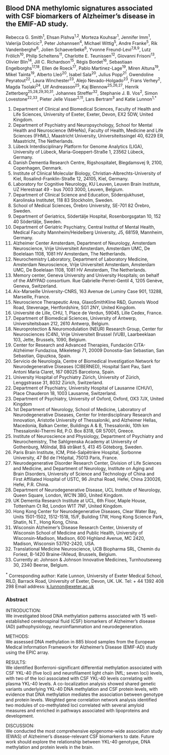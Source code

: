 ## Blood DNA methylomic signatures associated with CSF biomarkers of Alzheimer’s disease in the EMIF-AD study.

Rebecca G. Smith<sup>1</sup>, Ehsan Pishva<sup>1,2</sup>, Morteza Kouhsar<sup>1</sup>, Jennifer Imm<sup>1</sup>, Valerija Dobricic<sup>3</sup>, Peter Johannsen<sup>4</sup>, Michael Wittig<sup>5</sup>, Andre Franke<sup>5</sup>, Rik Vandenberghe<sup>6</sup>, Jolien Schaeverbeke<sup>6</sup>, Yvonne Freund-Levi<sup>7,8,9</sup>, Lutz Frölich<sup>10</sup>, Philip Scheltens<sup>11</sup>, Charlotte E. Teunissen<sup>12</sup>, Giovanni Frisoni<sup>13</sup>, Olivier Blin<sup>14</sup>, Jill C. Richardson<sup>15</sup>, Régis Bordet<sup>16</sup>, Sebastiaan Engelborghs<sup>17,18</sup>, Ellen de Roeck<sup>17</sup>, Pablo Martinez-Lage<sup>19</sup>, Miren Altuna<sup>19</sup>, Mikel Tainta<sup>19</sup>, Alberto Lleó<sup>20</sup>, Isabel Sala<sup>20</sup>, Julius Popp<sup>21</sup>, Gwendoline Peyratout<sup>22</sup>, Laura Winchester<sup>23</sup>, Alejo Nevado-Holgado<sup>23</sup>, Frans Verhey<sup>2</sup>, Magda Tsolaki<sup>24</sup>, Ulf Andreasson<sup>25</sup>, Kaj Blennow<sup>25,26,27</sup>, Henrik Zetterberg<sup>25,28,29,30,31</sup>, Johannes Streffer<sup>32</sup>, Stephanie J. B. Vos<sup>2</sup>, Simon Lovestone<sup>22,33</sup>, Pieter Jelle Visser<sup>2,11</sup>, Lars Bertram<sup>3</sup> and Katie Lunnon<sup>1,*</sup>

<ol>
<li>Department of Clinical and Biomedical Sciences, Faculty of Health and Life Sciences, University of Exeter, Exeter, Devon, EX2 5DW, United Kingdom. </li>
<li>Department of Psychiatry and Neuropsychology, School for Mental Health and Neuroscience (MHeNs), Faculty of Health, Medicine and Life Sciences (FHML), Maastricht University, Universiteitssingel 40, 6229 ER, Maastricht, The Netherlands.</li>
<li>Lübeck Interdisciplinary Platform for Genome Analytics (LIGA), University of Lübeck, Maria-Goeppert-Straße 1, 23562 Lübeck, Germany.</li>
<li>Danish Dementia Research Centre, Rigshospitalet, Blegdamsvej 9, 2100, Copenhagen, Denmark.</li>
<li>Institute of Clinical Molecular Biology, Christian-Albrechts-University of Kiel, Rosalind-Franklin-Straße 12, 24105, Kiel, Germany.</li>
<li>Laboratory for Cognitive Neurology, KU Leuven, Leuven Brain Institute, UZ Herestraat 49 - bus 7003 3000, Leuven, Belgium.</li>
<li>Department of Clinical Science and Education, Södersjukhuset, Karolinska Institutet, 118 83 Stockholm, Sweden.</li>
<li>School of Medical Sciences, Örebro University, SE-701 82 Örebro, Sweden.</li>
<li>Department of Geriatrics, Södertälje Hospital, Rosenborgsgatan 10, 152 40 Södertälje, Sweden.</li>
<li>Department of Geriatric Psychiatry, Central Institut of Mental Health, Medical Faculty Mannheim/Heidelberg University, J5, 68159, Mannheim, Germany.</li>
<li>Alzheimer Center Amsterdam, Department of Neurology, Amsterdam Neuroscience, Vrije Universiteit Amsterdam, Amsterdam UMC, De Boelelaan 1108, 1081 HV Amsterdam, The Netherlands.</li>
<li>Neurochemistry Laboratory, Department of Laboratory Medicine, Amsterdam Neuroscience, Vrije Universiteit Amsterdam, Amsterdam UMC, De Boelelaan 1108, 1081 HV Amsterdam, The Netherlands. </li>
<li>Memory center, Geneva University and University Hospitals; on behalf of the AMYPAD consortium. Rue Gabrielle-Perret-Gentil 4, 1205 Genève, Geneva, Switzerland.</li>
<li>Aix-Marseille University-CNRS, 163 Avenue de Luminy Case 901, 13288, Marseille, France.</li>
<li>Neuroscience Therapeutic Area, GlaxoSmithKline R&D, Gunnels Wood Road, Stevenage, Hertfordshire, SG1 2NY, United Kingdom.</li>
<li>Université de Lille, CHU, 1, Place de Verdun, 59045, Lille Cedex, France.</li>
<li>Department of Biomedical Sciences, University of Antwerp, Universiteitsbaan 212, 2610 Antwerp, Belgium.</li>
<li>Neuroprotection & Neuromodulation (NEUR) Research Group, Center for Neurosciences (C4N), Vrije Universiteit Brussel (VUB), Laarbeeklaan 103, Jette, Brussels, 1090, Belgium. </li>
<li>Center for Research and Advanced Therapies, Fundación CITA-Alzhéimer Fundazioa, Mikeletegi 71, 20009 Donostia-San Sebastian, San Sebastian, Gipuzkoa, Spain.</li>
<li>Servicio de Neurología, Centre of Biomedical Investigation Network for Neurodegenerative Diseases (CIBERNED), Hospital Sant Pau, Sant Antoni Maria Claret, 167 08025 Barcelona, Spain.</li>
<li>University Hospital of Psychiatry Zürich, University of Zürich, Lenggstrasse 31, 8032 Zürich, Switzerland.</li>
<li>Department of Psychiatry, University Hospital of Lausanne (CHUV), Place Chauderon 18, 1003 Lausanne, Switzerland.</li>
<li>Department of Psychiatry, University of Oxford, Oxford, OX3 7JX, United Kingdom</li>
<li>1st Department of Neurology, School of Medicine, Laboratory of Neurodegenerative Diseases, Center for Interdisciplinary Research and Innovation, Aristotle University of Thessaloniki, and Alzheimer Hellas, Macedonia, Balkan Center, Buildings A & B, Thessaloniki, 10th km Thessaloniki-Thermi Rd, P.O. Box 8318, GR 57001, Greece.</li>
<li>Institute of Neuroscience and Physiology, Department of Psychiatry and Neurochemistry, The Sahlgrenska Academy at University of Gothenburg, Mölndal, Blå stråket 5, 413 45 Göteborg, Sweden.</li>
<li>Paris Brain Institute, ICM, Pitié-Salpêtrière Hospital, Sorbonne University, 47 Bd de l'Hôpital, 75013 Paris, France.</li>
<li>Neurodegenerative Disorder Research Center, Division of Life Sciences and Medicine, and Department of Neurology, Institute on Aging and Brain Disorders, University of Science and Technology of China and First Affiliated Hospital of USTC, 96 Jinzhai Road, Hefei, China 230026, Hefei, P.R. China.</li>
<li>Department of Neurodegenerative Disease, UCL Institute of Neurology, Queen Square, London, WC1N 3BG, United Kingdom. </li>
<li>UK Dementia Research Institute at UCL, 6th Floor, Maple House, Tottenham Ct Rd, London W1T 7NF, United Kingdom.</li>
<li>Hong Kong Center for Neurodegenerative Diseases, Clear Water Bay, Units 1501-1502, 1512-1518, 15/F, Building 17W, Hong Kong Science Park, Shatin, N.T., Hong Kong, China.</li>
<li>Wisconsin Alzheimer’s Disease Research Center, University of Wisconsin School of Medicine and Public Health, University of Wisconsin-Madison, Madison, 600 Highland Avenue, MC 2420, Madison, Wisconsin 53792-2420, USA.</li>
<li>Translational Medicine Neuroscience, UCB Biopharma SRL, Chemin du Foriest, B-1420 Braine-l’Alleud, Brussels, Belgium.</li>
<li>Currently at: Johnson & Johnson Innovative Medicines, Turnhoutseweg 30, 2340 Beerse, Belgium.</li>

</ol>
  
<sup>*</sup> Corresponding author: Katie Lunnon, University of Exeter Medical School, RILD, Barrack Road, University of Exeter, Devon, UK. UK. Tel: + 44 1392 408 298 Email address: k.lunnon@exeter.ac.uk

### Abstract
<p>INTRODUCTION: 
<br>We investigated blood DNA methylation patterns associated with 15 well-established cerebrospinal fluid (CSF) biomarkers of Alzheimer’s disease (AD) pathophysiology, neuroinflammation and neurodegeneration.</p> 
<p>METHODS:
<br>We assessed DNA methylation in 885 blood samples from the European Medical Information Framework for Alzheimer’s Disease (EMIF-AD) study using the EPIC array.</p>  
<p>RESULTS:
<br>We identified Bonferroni-significant differential methylation associated with CSF YKL-40 (five loci) and neurofilament light chain (NfL; seven loci) levels, with two of the loci associated with CSF YKL-40 levels correlating with plasma YKL-40 levels. A co-localization analysis showed shared genetic variants underlying YKL-40 DNA methylation and CSF protein levels, with evidence that DNA methylation mediates the association between genotype and protein levels. Weighted gene correlation network analysis identified two modules of co-methylated loci correlated with several amyloid measures and enriched in pathways associated with lipoproteins and development.</p> 
<p>DISCUSSION:
<br>We conducted the most comprehensive epigenome-wide association study (EWAS) of Alzheimer’s disease-relevant CSF biomarkers to date. Future work should explore the relationship between YKL-40 genotype, DNA methylation and protein levels in the brain.</p> 

